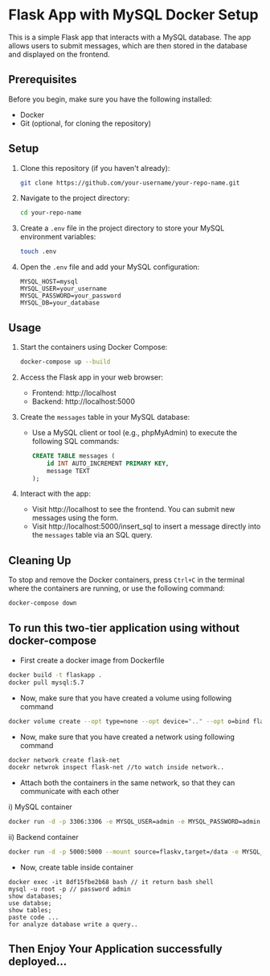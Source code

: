  
# Flask App with MySQL Docker Setup

This is a simple Flask app that interacts with a MySQL database. The app allows users to submit messages, which are then stored in the database and displayed on the frontend.

## Prerequisites

Before you begin, make sure you have the following installed:

- Docker
- Git (optional, for cloning the repository)

## Setup

1. Clone this repository (if you haven't already):

   ```bash
   git clone https://github.com/your-username/your-repo-name.git
   ```

2. Navigate to the project directory:

   ```bash
   cd your-repo-name
   ```

3. Create a `.env` file in the project directory to store your MySQL environment variables:

   ```bash
   touch .env
   ```

4. Open the `.env` file and add your MySQL configuration:

   ```
   MYSQL_HOST=mysql
   MYSQL_USER=your_username
   MYSQL_PASSWORD=your_password
   MYSQL_DB=your_database
   ```

## Usage

1. Start the containers using Docker Compose:

   ```bash
   docker-compose up --build
   ```

2. Access the Flask app in your web browser:

   - Frontend: http://localhost
   - Backend: http://localhost:5000

3. Create the `messages` table in your MySQL database:

   - Use a MySQL client or tool (e.g., phpMyAdmin) to execute the following SQL commands:
   
     ```sql
     CREATE TABLE messages (
         id INT AUTO_INCREMENT PRIMARY KEY,
         message TEXT
     );
     ```

4. Interact with the app:

   - Visit http://localhost to see the frontend. You can submit new messages using the form.
   - Visit http://localhost:5000/insert_sql to insert a message directly into the `messages` table via an SQL query.

## Cleaning Up

To stop and remove the Docker containers, press `Ctrl+C` in the terminal where the containers are running, or use the following command:

```bash
docker-compose down
```

## To run this two-tier application using  without docker-compose

- First create a docker image from Dockerfile
```bash
docker build -t flaskapp .
docker pull mysql:5.7
```
- Now, make sure that you have created a volume using following command
```bash
docker volume create --opt type=none --opt device=".." --opt o=bind flask-volume
```

- Now, make sure that you have created a network using following command
```bash
docker network create flask-net
docekr netwrok inspect flask-net //to watch inside network.. 
```

- Attach both the containers in the same network, so that they can communicate with each other

i) MySQL container 
```bash
docker run -d -p 3306:3306 -e MYSQL_USER=admin -e MYSQL_PASSWORD=admin -e MYSQL_DATABASE=mydb -e MYSQL_ROOT_PASSWORD=admin --network=flask-net --name=mysql mysql:5.7

```
ii) Backend container
```bash
docker run -d -p 5000:5000 --mount source=flaskv,target=/data -e MYSQL_HOST=mysql -e MYSQL_USER=admin -e MYSQL_PASSWORD=admin -e MYSQL_DB=mydb --network=flask-net --name=flask-app flask-app:latest
```

- Now, create table inside container
```
docker exec -it 8df15fbe2b68 bash // it return bash shell
mysql -u root -p // password admin
show databases;
use databse;
show tables;
paste code ...
for analyze database write a query..
```

## Then Enjoy Your Application successfully deployed...


